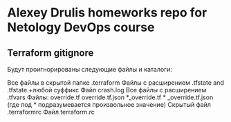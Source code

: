 # Alexey Drulis homeworks repo for Netology DevOps course

## Terraform gitignore 
Будут проигнорированы следующие файлы и каталоги:

Все файлы в скрытой папке .terraform 
Файлы с расширением .tfstate and .tfstate.+любой суффикс 
Файл crash.log Все файлы с расширением .tfvars 
Файлы: override.tf 
	override.tf.json 
	*_override.tf *
	_override.tf.json (где под * подразумевается произвольное значение) 
Скрытый файл .terraformrc 
Файл terraform.rc
